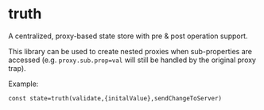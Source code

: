 # truth
A centralized, proxy-based state store with pre &amp; post operation support.

This library can be used to create nested proxies when sub-properties are accessed (e.g. `proxy.sub.prop=val` will still be handled by the original proxy trap).

Example:

`const state=truth(validate,{initalValue},sendChangeToServer)`